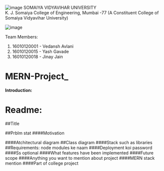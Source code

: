 

![image](https://user-images.githubusercontent.com/74112721/144545556-f1622854-5ddb-44c2-ae66-602c907b9289.png)
                                                           SOMAIYA VIDYAVIHAR UNIVERSITY         
                                                   K. J. Somaiya College of Engineering, Mumbai -77
                                                (A Constituent College of Somaiya Vidyavihar University) 
                                                
 ![image](https://user-images.githubusercontent.com/74112721/144545198-29fb944e-cc94-4bef-91aa-ff1ffbc8af90.png)
                                                        


                                                 
Team Members:
                                                                                                                    
1. 16010120001 - Vedansh Avlani 
2. 16010120015 - Yash Gavade  
3. 16010120018 - Jinay Jain 

                                                                                                                                                   


# MERN-Project_ 


####  Introduction: 


# Readme:

##Title

##Prblm stat
####Motivation


####Atchitectural diagram
##Class diagram
####Stack such as libraries
##Requirements: node modules ke naam 
####Deployment koi password
####Ss optional
####What features have been implemented 
####Future scope
####Anything you want to mention about project 
####MERN stack mention 
####Part of college project 

